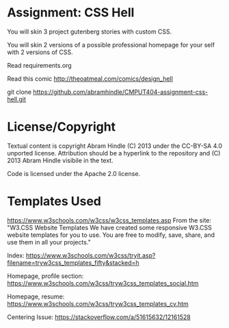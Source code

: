 # Assignment: CSS Hell

You will skin 3 project gutenberg stories with custom CSS.

You will skin 2 versions of a possible professional homepage for your
self with 2 versions of CSS.

Read requirements.org

Read this comic http://theoatmeal.com/comics/design_hell

git clone https://github.com/abramhindle/CMPUT404-assignment-css-hell.git

# License/Copyright

Textual content is copyright Abram Hindle (C) 2013 under the CC-BY-SA
4.0 unported license. Attribution should be a hyperlink to the
repository and (C) 2013 Abram Hindle visibile in the text.

Code is licensed under the Apache 2.0 license.

# Templates Used

https://www.w3schools.com/w3css/w3css_templates.asp
From the site:
"W3.CSS Website Templates
We have created some responsive W3.CSS website templates for you to use.
You are free to modify, save, share, and use them in all your projects."

Index:
https://www.w3schools.com/w3css/tryit.asp?filename=tryw3css_templates_fifty&stacked=h

Homepage, profile section:
https://www.w3schools.com/w3css/tryw3css_templates_social.htm

Homepage, resume:
https://www.w3schools.com/w3css/tryw3css_templates_cv.htm

Centering Issue:
https://stackoverflow.com/a/51615632/12161528
